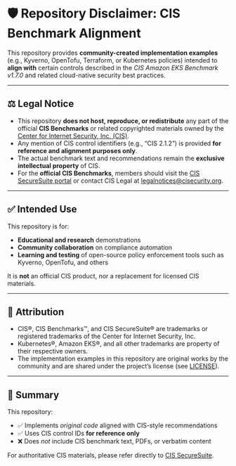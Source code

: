 # 🛡️ Repository Disclaimer: CIS Benchmark Alignment

This repository provides **community-created implementation examples** (e.g., Kyverno, OpenTofu, Terraform, or Kubernetes policies) intended to **align with** certain controls described in the *CIS Amazon EKS Benchmark v1.7.0* and related cloud-native security best practices.

---

## ⚖️ Legal Notice

- This repository **does not host, reproduce, or redistribute** any part of the official **CIS Benchmarks** or related copyrighted materials owned by the [Center for Internet Security, Inc. (CIS)](https://www.cisecurity.org/).  
- Any mention of CIS control identifiers (e.g., “CIS 2.1.2”) is provided **for reference and alignment purposes only**.
- The actual benchmark text and recommendations remain the **exclusive intellectual property** of CIS.
- For the **official CIS Benchmarks**, members should visit the [CIS SecureSuite portal](https://www.cisecurity.org/cis-securesuite) or contact CIS Legal at [legalnotices@cisecurity.org](mailto:legalnotices@cisecurity.org).

---

## ✅ Intended Use

This repository is for:
- **Educational and research** demonstrations
- **Community collaboration** on compliance automation
- **Learning and testing** of open-source policy enforcement tools such as Kyverno, OpenTofu, and others

It is **not** an official CIS product, nor a replacement for licensed CIS materials.

---

## 📘 Attribution

- CIS®, CIS Benchmarks™, and CIS SecureSuite® are trademarks or registered trademarks of the Center for Internet Security, Inc.
- Kubernetes®, Amazon EKS®, and all other trademarks are property of their respective owners.
- The implementation examples in this repository are original works by the community and are shared under the project’s license (see [LICENSE](./LICENSE)).

---

## 🔐 Summary

This repository:
- ✅ Implements *original code* aligned with CIS-style recommendations  
- ✅ Uses CIS control IDs **for reference only**  
- ❌ Does *not* include CIS benchmark text, PDFs, or verbatim content  

For authoritative CIS materials, please refer directly to [CIS SecureSuite](https://www.cisecurity.org/cis-securesuite).
